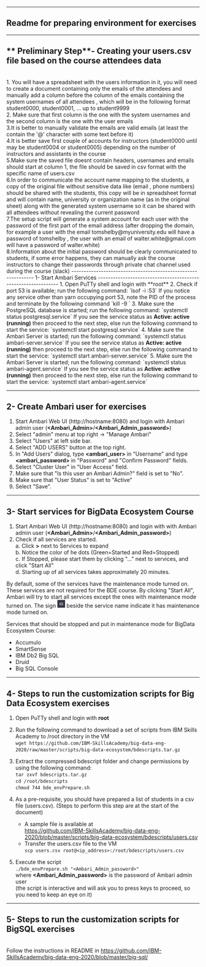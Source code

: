 ---------------------------------------------------------------
Readme for preparing environment for exercises
--------------------------------------------------------------
---------------------------------------------------------------------------
** Preliminary Step**- Creating your users.csv file based on the course attendees data
---------------------------------------------------------------------------
<br> 
1. You will have a spreadsheet with the users information in it, you will need to create a document containing only the emails of the attendees and manually add a column before the column of the emails containing the system usernames of all attendees , which will be in the following format 
student0000, student0001, ... up to student9999 

<br> 
2. Make sure that first column is the one with the system usernames and the second column is the one with the user emails 

<br> 
3.It is better to manually validate the emails are valid emails (at least the contain the '@' character with some text before it)

<br> 
4.It is better save first couple of accounts for instructors (student0000 until may be student0004 or student0005) depending on the number of instructors and assistants in the course

<br> 
5.Make sure the saved file doesnt contain headers, usernames and emails should start at column 1, the file should be saved in csv format with the specific name of users.csv

<br> 
6.In order to communicate the account name mapping to the students, a copy of the original file without sensitive data like (email , phone numbers) should be shared with the students, this copy will be in spreadsheet format and will contain name, university or organization name (as in the original sheet) along with the generated system username so it can be shared with all attendees without revealing the current password 

<br> 
7.The setup script will generate a system account for each user with the password of the first part of the email address (after dropping the domain, for example a user with the email tomshelby@myuniversity.edu will have a password of tomshelby , the user with an email of walter.white@gmail.com will have a password of walter.white)

<br> 
8.Information about the initial password should be clearly communicated to students, if some error happens, they can manually ask the course instructors to change their passwords through private chat channel used during the course (slack)
--------------------------------------------------------------
1- Start Ambari Services
--------------------------------------------------------------
1.  Open PuTTy shell and login with **root**
2.  Check if port 53 is available; run the following command:  
    `lsof -i :53`
    If you notice any service other than yarn occupying port 53, note the PID of the process and terminate by the following command  
    `kill -9 <PID>`  
3.  Make sure the PostgreSQL database is started; run the following command:  
    `systemctl status postgresql.service`
    If you see the service status as <B>Active: active (running)</B> then proceed to the next step, else run the following command to start the service:  
    `systemctl start postgresql.service`
4.  Make sure the Ambari Server is started; run the following command:  
    `systemctl status ambari-server.service`
    If you see the service status as <B>Active: active (running)</B> then proceed to the next step, else run the following command to start the service:  
    `systemctl start ambari-server.service`
5.  Make sure the Ambari Server is started; run the following command:  
    `systemctl status ambari-agent.service`
    If you see the service status as <B>Active: active (running)</B> then proceed to the next step, else run the following command to start the service:  
    `systemctl start ambari-agent.service`

--------------------------------------------------------------
2- Create Ambari user for exercises
--------------------------------------------------------------
1. Start Ambari Web UI (http://hostname:8080) and login with Ambari admin user (**\<Ambari_Admin\>**/**\<Ambari_Admin_password\>**)
2. Select "admin" menu at top right -> "Manage Ambari"
3. Select "Users" at left side bar.
4. Select "ADD USERS" button at the top right.
5. In "Add Users" dialog, type **\<ambari_user\>** in "Username" and type **\<ambari_password\>** in "Password" and "Confirm Password" fields.
6. Select "Cluster User" in "User Access" field.
7. Make sure that "Is this user an Ambari Admin?" field is set to "No".
8. Make sure that "User Status" is set to "Active"
9. Select "Save".

--------------------------------------------------------------
3- Start services for BigData Ecosystem Course
--------------------------------------------------------------
1. Start Ambari Web UI (http://hostname:8080) and login with with Ambari admin user (**\<Ambari_Admin\>**/**\<Ambari_Admin_password\>**)
2. Check if all services are started.  
   a. Click **\>** next to Services to expand  
   b. Notice the color of he dots (Green=Started and Red=Stopped)  
   c. If Stopped, please start them by clicking "..." next to services, and click "Start All"  
   d. Starting up of all services takes approximately 20 minutes.
   
By default, some of the services have the maintenance mode turned on. These services are not required for the BDE course. By clicking "Start All", Ambari will try to start all services except the ones with maintenance mode turned on. The sign <img src="Maintenance%20Mode.png" width="20" height="20" /> beside the service name indicate it has maintenance mode turned on.

Services that should be stopped and put in maintenance mode for BigData Ecosystem Course:
* Accumulo
* SmartSense
* IBM Db2 Big SQL
* Druid
* Big SQL Console

-------------------------------------------------------------------------
4- Steps to run the customization scripts for Big Data Ecosystem exercises
--------------------------------------------------------------------------
1. Open PuTTy shell and login with **root**

2. Run the following command to download a set of scripts from IBM Skills Academy to /root directory in the VM  
    `wget https://github.com/IBM-SkillsAcademy/big-data-eng-2020/raw/master/scripts/big-data-ecosystem/bdescripts.tar.gz`  

3. Extract the compressed bdescript folder and change permissions by using the following command:  
    `tar zxvf bdescripts.tar.gz`  
    `cd /root/bdescripts`  
    `chmod 744 bde_envPrepare.sh`  

4. As a pre-requisite, you should have prepared a list of students in a csv file (users.csv). (Steps to perform this step are at the start of the document) 
   -  A sample file is available at <br> https://github.com/IBM-SkillsAcademy/big-data-eng-2020/blob/master/scripts/big-data-ecosystem/bdescripts/users.csv
   -  Transfer the users.csv file to the VM  
    `scp users.csv root@<ip_address>:/root/bdescripts/users.csv`  

5. Execute the script   
    `./bde_envPrepare.sh "<Ambari_Admin_password>"`  
   where **\<Ambari_Admin_password\>** is the password of Ambari admin user
   <br>(the script is interactive and will ask you to press keys to proceed, so you need to keep an eye on it)

---------------------------------------------------------------------------
5- Steps to run the customization scripts for BigSQL exercises
---------------------------------------------------------------------------
<br> Follow the instructions in README in https://github.com/IBM-SkillsAcademy/big-data-eng-2020/blob/master/big-sql/


